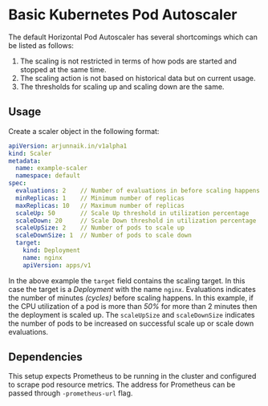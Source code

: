 # Basic Kubernetes Pod Autoscaler

The default Horizontal Pod Autoscaler has several shortcomings which can be listed as follows:

1. The scaling is not restricted in terms of how pods are started and stopped at the same time.
2. The scaling action is not based on historical data but on current usage.
3. The thresholds for scaling up and scaling down are the same.

## Usage

Create a scaler object in the following format:

```yaml
apiVersion: arjunnaik.in/v1alpha1
kind: Scaler
metadata:
  name: example-scaler
  namespace: default
spec:
  evaluations: 2    // Number of evaluations in before scaling happens
  minReplicas: 1    // Minimum number of replicas
  maxReplicas: 10   // Maximum number of replicas
  scaleUp: 50       // Scale Up threshold in utilization percentage
  scaleDown: 20     // Scale Down threshold in utilization percentage
  scaleUpSize: 2    // Number of pods to scale up
  scaleDownSize: 1  // Number of pods to scale down
  target:
    kind: Deployment
    name: nginx
    apiVersion: apps/v1
```

In the above example the `target` field contains the scaling target. In this case the target is a _Deployment_ with 
the name `nginx`. Evaluations indicates the number of minutes _(cycles)_ before scaling happens. In this example,
if the CPU utilization of a pod is more than _50%_ for more than 2 minutes then the deployment is scaled up. The 
`scaleUpSize` and `scaleDownSize` indicates the number of pods to be increased on successful scale up or scale down
evaluations.

## Dependencies

This setup expects Prometheus to be running in the cluster and configured to scrape pod resource metrics. The address
for Prometheus can be passed through `-prometheus-url` flag.
